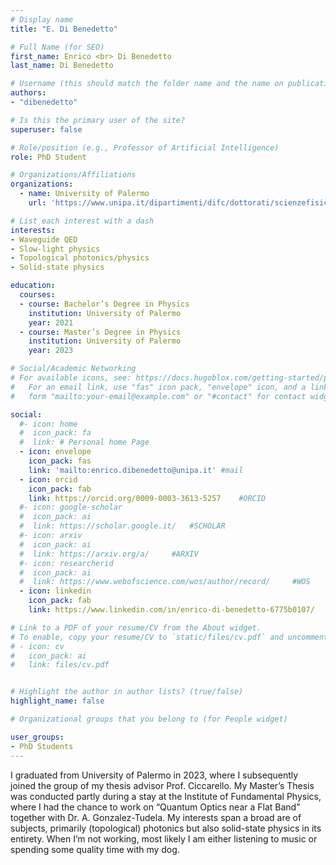 ```yaml
---
# Display name
title: "E. Di Benedetto"

# Full Name (for SEO)
first_name: Enrico <br> Di Benedetto
last_name: Di Benedetto

# Username (this should match the folder name and the name on publications)
authors:
- "dibenedetto"

# Is this the primary user of the site?
superuser: false

# Role/position (e.g., Professor of Artificial Intelligence)
role: PhD Student

# Organizations/Affiliations
organizations:
  - name: University of Palermo
    url: 'https://www.unipa.it/dipartimenti/difc/dottorati/scienzefisicheechimiche/en/phd-students/'

# List each interest with a dash
interests:
- Waveguide QED
- Slow-light physics
- Topological photonics/physics
- Solid-state physics

education:
  courses:
  - course: Bachelor’s Degree in Physics
    institution: University of Palermo
    year: 2021
  - course: Master’s Degree in Physics
    institution: University of Palermo
    year: 2023

# Social/Academic Networking
# For available icons, see: https://docs.hugoblox.com/getting-started/page-builder/#icons
#   For an email link, use "fas" icon pack, "envelope" icon, and a link in the
#   form "mailto:your-email@example.com" or "#contact" for contact widget.

social:
  #- icon: home
  #  icon_pack: fa
  #  link: # Personal home Page
  - icon: envelope
    icon_pack: fas
    link: 'mailto:enrico.dibenedetto@unipa.it' #mail
  - icon: orcid
    icon_pack: fab
    link: https://orcid.org/0009-0003-3613-5257    #ORCID
  #- icon: google-scholar 
  #  icon_pack: ai
  #  link: https://scholar.google.it/   #SCHOLAR
  #- icon: arxiv
  #  icon_pack: ai
  #  link: https://arxiv.org/a/     #ARXIV
  #- icon: researcherid
  #  icon_pack: ai
  #  link: https://www.webofscience.com/wos/author/record/     #WOS
  - icon: linkedin
    icon_pack: fab
    link: https://www.linkedin.com/in/enrico-di-benedetto-6775b0107/     #LINKEDIN

# Link to a PDF of your resume/CV from the About widget.
# To enable, copy your resume/CV to `static/files/cv.pdf` and uncomment the lines below.
# - icon: cv
#   icon_pack: ai
#   link: files/cv.pdf


# Highlight the author in author lists? (true/false)
highlight_name: false

# Organizational groups that you belong to (for People widget)

user_groups:
- PhD Students
---
```

I graduated from University of Palermo in 2023, where I subsequently joined the group of my thesis advisor Prof. Ciccarello. My Master’s Thesis was conducted partly during a stay at the Institute of Fundamental Physics, where I had the chance to work on “Quantum Optics near a Flat Band” together with Dr. A. Gonzalez-Tudela. My interests span a broad are of subjects, primarily (topological) photonics but also solid-state physics in its entirety. When I’m not working, most likely I am either listening to music or spending some quality time with my dog.
